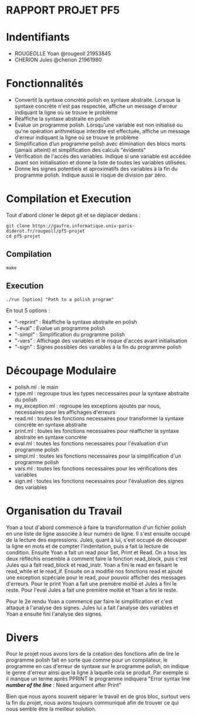 RAPPORT PROJET PF5
==================

# Indentifiants
 - ROUGEOLLE Yoan @rougeoll 21953845
 - CHERION Jules @cherion 21961980

# Fonctionnalités
 - Convertit la syntaxe concrète polish en syntaxe abstraite. Lorsque la syntaxe concrète n'est pas respectée, affiche un message d'erreur indiquant la ligne où se trouve le problème
 - Réaffiche la syntaxe abstraite en polish
 - Evalue un programme polish. Lorsqu'une variable est non initialisé ou qu'ne opération arithmétique interdite est effectuée, affiche un message d'erreur indiquant la ligne où se trouve le problème
 - Simplification d’un programme polish avec élimination des blocs morts (jamais atteint) et simplification des calculs "évidents"
 - Vérification de l'accés des variables. Indique si une variable est accédée avant son initialisation et donne la liste de toutes les variables utilisées.
 - Donne les signes potentiels et aproximatifs des variables à la fin du programme polish. Indique aussi le risque de division par zéro.
  
# Compilation et Execution

Tout d'abord cloner le dépot git et se déplacer dedans :
```
git clone https://gaufre.informatique.univ-paris-diderot.fr/rougeoll/pf5-projet
cd pf5-projet
```

## Compilation

```
make
```

## Execution
```
./run [option] "Path to a polish program"
```

En tout 5 options :
 - "-reprint" : Réaffiche la syntaxe abstraite en polish
 - "-eval" : Evalue un programme polish
 - "-simpl" : Simplification du programme polish
 - "-vars" : Affichage des variables et le risque d'accés avant initialisation
 - "-sign" : Signes possibles des variables à la fin du programme polish

# Découpage Modulaire

 - polish.ml : le main
 - type.ml : regroupe tous les types neccessaires pour la syntaxe abstraite du polish
 - my_exception.ml : regroupe les exceptions ajoutés par nous, necessaires pour les affichages d'erreurs
 - read.ml : toutes les fonctions necessaires pour transformer la syntaxe concrète en syntaxe abstraite
 - print.ml : toutes les fonctions necessaires pour réafficher la syntaxe abstraite en syntaxe concrète
 - eval.ml : toutes les fonctions necessaires pour l'évaluation d'un programme polish
 - simpl.ml : toutes les fonctions necessaires pour la simplification d'un programme polish
 - vars.ml : toutes les fonctions necessaires pour les vérifications des variables
 - sign.ml : toutes les fonctions necessaires pour l'évaluation des signes des variables

# Organisation du Travail

Yoan a tout d'abord commencé à faire la transformation d'un fichier polish en une liste de ligne associée à leur numéro de ligne. Il s'est ensuite occupé de la lecture des expressions. Jules, quant à lui, s'est occupé de découper la ligne en mots et de compter l'indentation, puis a fait la lecture de condition. Ensuite Yoan a fait un read pour Set, Print et Read. On a tous les deux réfléchis ensemble à comment faire la fonction read_block, puis c'est Jules qui a fait read_block et read_instr. Yoan a fini le read en faisant le read_while et le read_if.
Ensuite on a modifié nos fonctions read et ajouté une exception scpéciale pour le read, pour pouvoir afficher des messages d'erreurs.
Pour le print Yoan a fait une première moitié et Jules a fini le reste.
Pour l'eval Jules a fait une première moitié et Yoan a fini le reste.

Pour le 2e rendu Yoan a commencé par faire le simplification et c'est attaqué à l'analyse des signes.
Jules lui a fait l'analyse des variables et Yoan a ensuite fini l'analyse des signes.


# Divers

Pour le projet nous avons lors de la création des fonctions afin de lire le programme polish fait en sorte que comme pour un compilateur, le programme en cas d'erreur de syntaxe sur le programme polish, on indique le genre d'erreur ainsi que la ligne à laquelle cela se produit. Par exemple si il manque un terme après PPRINT le programme indiquera "Error syntax line **_number of the line_** : Need argument after Print" 

Bien que nous ayons souvent séparer le travail en de gros bloc, surtout vers la fin du projet, nous avons toujours communiqué afin de trouver ce qui nous semble être la meilleur solution.

